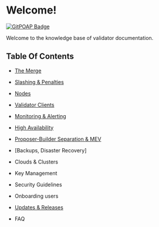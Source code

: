 # Welcome!

[![GitPOAP Badge](https://public-api.gitpoap.io/v1/repo/gateway-fm/validator-kb/badge)](https://www.gitpoap.io/gh/gateway-fm/validator-kb)

Welcome to the knowledge base of validator documentation.

## Table Of Contents

* [The Merge](reference/the-merge.md)

* [Slashing & Penalties](reference/slashing-and-penalties.md)

* [Nodes](reference/nodes.md)

* [Validator Clients](reference/validator-clients.md)

* [Monitoring & Alerting](reference/monitoring.md)

* [High Availability](reference/ha.md)

* [Proposer-Builder Separation & MEV](reference/mev.md)

* [Backups, Disaster Recovery]

* Clouds & Clusters

* Key Management

* Security Guidelines

* Onboarding users

* [Updates & Releases](reference/updates-releases.md)

* FAQ
